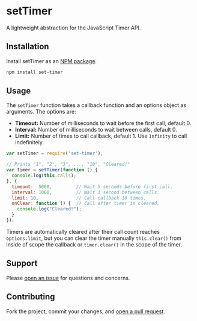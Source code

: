 setTimer
========

A lightweight abstraction for the JavaScript Timer API.

## Installation

Install setTimer as an [NPM package](https://www.npmjs.org/package/set-timer).

```sh
npm install set-timer
```

## Usage

The `setTimer` function takes a callback function and an options object as arguments. The options are:

* **Timeout:** Number of milliseconds to wait before the first call, default 0.
* **Interval:** Number of milliseconds to wait between calls, default 0.
* **Limit:** Number of times to call callback, default 1. Use `Infinity` to call indefinitely.

```javascript
var setTimer = require('set-timer');

// Prints "1", "2", "3", ..., "10", "Cleared!"
var timer = setTimer(function () {
  console.log(this.calls);
}, {
  timeout:  5000,         // Wait 5 seconds before first call.
  interval: 1000,         // Wait 1 second between calls.
  limit: 10,              // Call callback 10 times.
  onClear: function () {  // Call after timer is cleared.
    console.log("Cleared!");
  }
});
```

Timers are automatically cleared after their call count reaches `options.limit`, but you can clear the timer manually `this.clear()` from inside of scope the callback or `timer.clear()` in the scope of the timer.

## Support

Please [open an issue](https://github.com/christianbundy/set-timer/issues/new) for questions and concerns.

## Contributing

Fork the project, commit your changes, and [open a pull request](https://github.com/christianbundy/set-timer/compare/).
